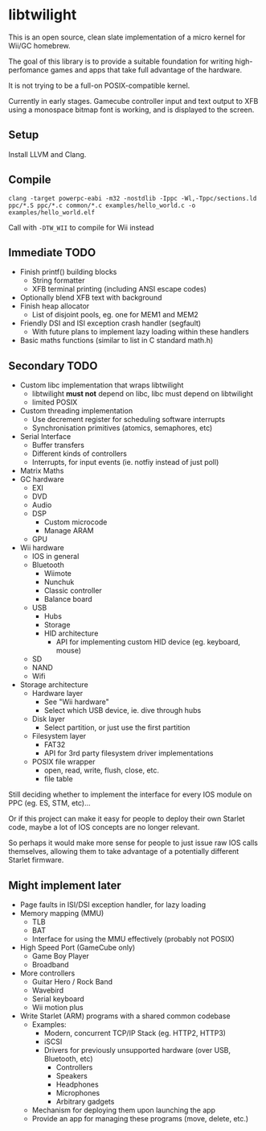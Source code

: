 # libtwilight

This is an open source, clean slate implementation of a micro kernel for Wii/GC homebrew.

The goal of this library is to provide a suitable foundation for writing high-perfomance games and apps that take full advantage of the hardware.

It is not trying to be a full-on POSIX-compatible kernel.

Currently in early stages. Gamecube controller input and text output to XFB using a monospace bitmap font is working, and is displayed to the screen.

## Setup

Install LLVM and Clang.

## Compile

`clang -target powerpc-eabi -m32 -nostdlib -Ippc -Wl,-Tppc/sections.ld ppc/*.S ppc/*.c common/*.c examples/hello_world.c -o examples/hello_world.elf`

Call with `-DTW_WII` to compile for Wii instead

## Immediate TODO

- Finish printf() building blocks
	- String formatter
	- XFB terminal printing (including ANSI escape codes)
- Optionally blend XFB text with background
- Finish heap allocator
	- List of disjoint pools, eg. one for MEM1 and MEM2
- Friendly DSI and ISI exception crash handler (segfault)
	- With future plans to implement lazy loading within these handlers
- Basic maths functions (similar to list in C standard math.h)

## Secondary TODO

- Custom libc implementation that wraps libtwilight
	- libtwilight **must not** depend on libc, libc must depend on libtwilight
	- limited POSIX
- Custom threading implementation
	- Use decrement register for scheduling software interrupts
	- Synchronisation primitives (atomics, semaphores, etc)
- Serial Interface
	- Buffer transfers
	- Different kinds of controllers
	- Interrupts, for input events (ie. notfiy instead of just poll)
- Matrix Maths
- GC hardware
	- EXI
	- DVD
	- Audio
	- DSP
		- Custom microcode
		- Manage ARAM
	- GPU
- Wii hardware
	- IOS in general
	- Bluetooth
		- Wiimote
		- Nunchuk
		- Classic controller
		- Balance board
	- USB
		- Hubs
		- Storage
		- HID architecture
			- API for implementing custom HID device (eg. keyboard, mouse)
	- SD
	- NAND
	- Wifi
- Storage architecture
	- Hardware layer
		- See "Wii hardware"
		- Select which USB device, ie. dive through hubs
	- Disk layer
		- Select partition, or just use the first partition
	- Filesystem layer
		- FAT32
		- API for 3rd party filesystem driver implementations
	- POSIX file wrapper
		- open, read, write, flush, close, etc.
		- file table

Still deciding whether to implement the interface for every IOS module on PPC (eg. ES, STM, etc)...

Or if this project can make it easy for people to deploy their own Starlet code,
maybe a lot of IOS concepts are no longer relevant.

So perhaps it would make more sense for people to just issue raw IOS calls themselves,
allowing them to take advantage of a potentially different Starlet firmware.

## Might implement later

- Page faults in ISI/DSI exception handler, for lazy loading
- Memory mapping (MMU)
	- TLB
	- BAT
	- Interface for using the MMU effectively (probably not POSIX)
- High Speed Port (GameCube only)
	- Game Boy Player
	- Broadband
- More controllers
	- Guitar Hero / Rock Band
	- Wavebird
	- Serial keyboard
	- Wii motion plus
- Write Starlet (ARM) programs with a shared common codebase
	- Examples:
		- Modern, concurrent TCP/IP Stack (eg. HTTP2, HTTP3)
		- iSCSI
		- Drivers for previously unsupported hardware (over USB, Bluetooth, etc)
			- Controllers
			- Speakers
			- Headphones
			- Microphones
			- Arbitrary gadgets
	- Mechanism for deploying them upon launching the app
	- Provide an app for managing these programs (move, delete, etc.)
